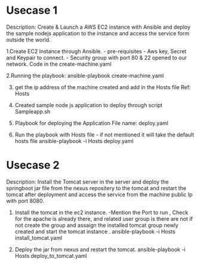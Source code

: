# Usecase 1
Description: Create & Launch a AWS EC2 instance with Ansible and deploy the sample nodejs application to the instance and access the service form outside the world.

1.Create EC2 Instance through Ansible.
    - pre-requisites
        - Aws key, Secret and Keypair to connect.
       -  Security group with port 80 & 22 opened to our network.
       Code in the create-machine.yaml
       
 2.Running the playbook:    ansible-playbook create-machine.yaml
    
 3. get the ip address of the machine created and add in the Hosts file Ref: Hosts
 
 4. Created sample node js application to deploy through script
 Sampleapp.sh
 
 5. Playbook for deploying the Application File name: deploy.yaml
 
 6. Run the playbook with Hosts file - if not mentioned it will take the default hosts file
     ansible-playbook -i Hosts deploy.yaml
  
  # Usecase 2
  Description: Install the Tomcat server in the server and deploy the springboot jar file from the nexus repositery to the      tomcat and restart the tomcat after deployment and access the service from the machine public Ip with port 8080.
  
  1. Install the tomcat in the ec2 instance.
    -Mention the Port to run , Check for the apache is already there, and related user group is there are not if not create       the group and assaign the installed tomcat group newly created and start the tomcat instance .
     ansible-playbook -i Hosts install_tomcat.yaml
     
  2. Deploy the jar from nexus and restart the tomcat.
     ansible-playbook -i Hosts deploy_to_tomcat.yaml
    
    
  
  
